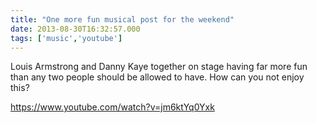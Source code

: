 ```yaml
---
title: "One more fun musical post for the weekend"
date: 2013-08-30T16:32:57.000
tags: ['music','youtube']
---
```


Louis Armstrong and Danny Kaye together on stage having far more fun than any two people should be allowed to have. How can you not enjoy this?

https://www.youtube.com/watch?v=jm6ktYq0Yxk
